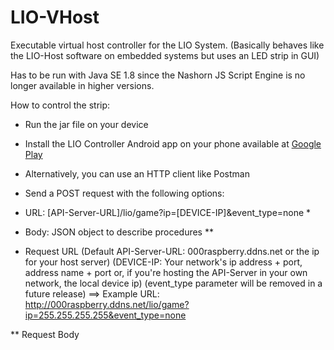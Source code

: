 # LIO-VHost

Executable virtual host controller for the LIO System. (Basically behaves like the LIO-Host software on embedded systems but uses an LED strip in GUI)

Has to be run with Java SE 1.8 since the Nashorn JS Script Engine is no longer available in higher versions.

How to control the strip:
- Run the jar file on your device

- Install the LIO Controller Android app on your phone available at [Google Play](https://play.google.com/store/apps/details?id=de.niklasenglmeier.liocontroller)
- Alternatively, you can use an HTTP client like Postman

- Send a POST request with the following options:
-   URL: [API-Server-URL]/lio/game?ip=[DEVICE-IP]&event_type=none *
-   Body: JSON object to describe procedures **


* Request URL
(Default API-Server-URL: 000raspberry.ddns.net or the ip for your host server) 
(DEVICE-IP: Your network's ip address + port, address name + port or, if you're hosting the API-Server in your own network, the local device ip) 
(event_type parameter will be removed in a future release)
==> Example URL: http://000raspberry.ddns.net/lio/game?ip=255.255.255.255&event_type=none

** Request Body
